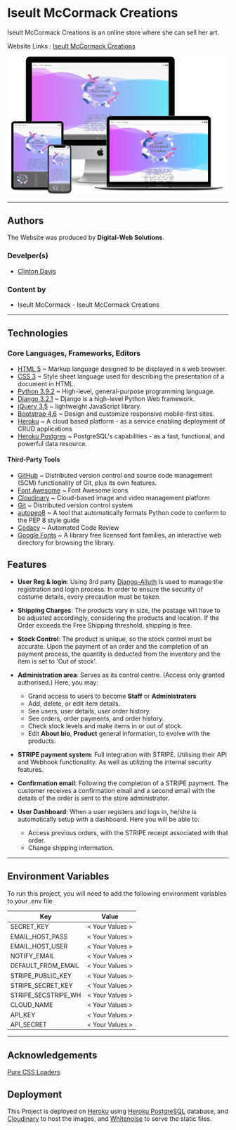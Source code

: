 # Iseult McCormack Creations

Iseult McCormack Creations is an online store where she can sell her art.

Website Links : [Iseult McCormack Creations](https://www.iseultmccormackcreations.eu/)

![Iseult McCormack Creations](./static/img/social_icons/smartmockups_iseult_shop.png)

---

## Authors

The Website was produced by **Digital-Web Solutions**.

### Develper(s)

- [Clinton Davis]([clintondavis](https://www.clintondavis.org/))
  
### Content by

- Iseult McCormack - Iseult McCormack Creations

---

## Technologies

### Core Languages, Frameworks, Editors

- [HTML 5](https://en.wikipedia.org/wiki/HTML) ~ Markup language designed to be displayed in a web browser.
- [CSS 3](https://en.wikipedia.org/wiki/Cascading_Style_Sheets) ~ Style sheet language used for describing the presentation of a document in HTML.
- [Python 3.9.2](https://code.jquery.com/) ~ High-level, general-purpose programming language.
- [Django 3.2.1](https://www.djangoproject.com/) ~ Django is a high-level Python Web framework.
- [jQuery 3.5](https://code.jquery.com/) ~ lightweight JavaScript library.
- [Bootstrap 4.6](https://getbootstrap.com/) ~ Design and customize responsive mobile-first sites.
- [Heroku](https://heroku.com) ~ A cloud based platform - as a service enabling deployment of CRUD applications
- [Heroku Postgres](https://www.heroku.com/postgres) ~ PostgreSQL's capabilities - as a fast, functional, and powerful data resource.

#### Third-Party Tools

- [GitHub](https://github.com/) ~ Distributed version control and source code management (SCM) functionality of Git, plus its own features.
- [Font Awesome](https://fontawesome.com/) ~ Font Awesome icons
- [Cloudinary](https://cloudinary.com/) ~ Cloud-based image and video management platform
- [Git](https://git-scm.com/) ~ Distributed version control system
- [autopep8](https://pypi.org/project/autopep8/) ~ A tool that automatically formats Python code to conform to the PEP 8 style guide
- [Codacy](https://app.codacy.com/) ~ Automated Code Review
- [Google Fonts](https://fonts.google.com/) ~ A library free licensed font families, an interactive web directory for browsing the library.

## Features

- **User Reg & login**: Using 3rd party [Django-Alluth](https://django-allauth.readthedocs.io/en/latest/#) Is used to manage the registration and login process. In order to ensure the security of costume details, every precaution must be taken.

- **Shipping Charges**: The products vary in size, the postage will have to be adjusted accordingly, considering the products and location. If the Order exceeds the Free Shipping threshold, shipping is free.

- **Stock Control**: The product is unique, so the stock control must be accurate. Upon the payment of an order and the completion of an payment process, the quantity is deducted from the inventory and the item is set to 'Out of stock'.
  
- **Administration area**: Serves as its control centre. (Access only granted authorised.)
 Here, you may:
  - Grand access to users to become **Staff** or **Administraters**
  - Add, delete, or edit item details.
  - See users, user details, user order history.
  - See orders, order payments, and order history.
  - Check stock levels and make items in or out of stock.
  - Edit **About bio**, **Product** general information, to evolve with the products.

- **STRIPE payment system**: Full integration with STRIPE. Utilising their API and Webhook functionality. As well as utilizing the internal security features.
  
- **Confirmation email**: Following the completion of a STRIPE payment. The customer receives a confirmation email and a second email with the details of the order is sent to the store administrator.
- **User Dashboard**: When a user registers and logs in, he/she is automatically setup with a dashboard. Here you will be able to:
  - Access previous orders, with the STRIPE receipt associated with that order.
  - Change shipping information.

---

## Environment Variables

To run this project, you will need to add the following environment variables to your .env file

| Key                 |      Value      |
| ------------------- | :-------------: |
| SECRET_KEY          | < Your Values > |
| EMAIL_HOST_PASS     | < Your Values > |
| EMAIL_HOST_USER     | < Your Values > |
| NOTIFY_EMAIL        | < Your Values > |
| DEFAULT_FROM_EMAIL  | < Your Values > |
| STRIPE_PUBLIC_KEY   | < Your Values > |
| STRIPE_SECRET_KEY   | < Your Values > |
| STRIPE_SECSTRIPE_WH | < Your Values > |
| CLOUD_NAME          | < Your Values > |
| API_KEY             | < Your Values > |
| API_SECRET          | < Your Values > |

---

## Acknowledgements

[Pure CSS Loaders](https://loading.io/css)

## Deployment

This Project is deployed on [Heroku](https://dashboard.heroku.com/) using [Heroku PostgreSQL](https://dashboard.heroku.com/) database, and [Cloudinary](https://cloudinary.com/) to host the images, and [Whitenoise](http://whitenoise.evans.io/en/stable/index.html) to serve the static files.
